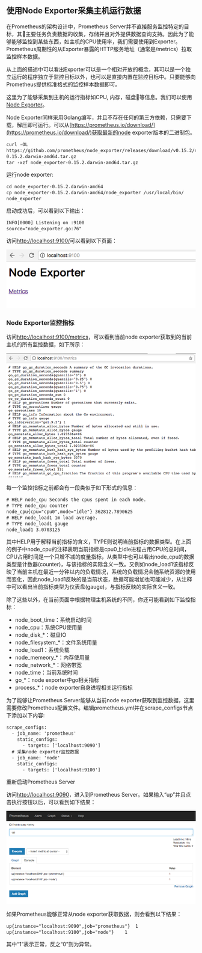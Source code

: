 ## 使用Node Exporter采集主机运行数据

在Prometheus的架构设计中，Prometheus Server并不直接服务监控特定的目标，其主要任务负责数据的收集，存储并且对外提供数据查询支持。因此为了能够能够监控到某些东西，如主机的CPU使用率，我们需要使用到Exporter。Prometheus周期性的从Exporter暴露的HTTP服务地址（通常是/metrics）拉取监控样本数据。

从上面的描述中可以看出Exporter可以是一个相对开放的概念，其可以是一个独立运行的程序独立于监控目标以外，也可以是直接内置在监控目标中。只要能够向Prometheus提供标准格式的监控样本数据即可。

这里为了能够采集到主机的运行指标如CPU, 内存，磁盘等信息。我们可以使用[Node Exporter](https://github.com/prometheus/node_exporter)。

Node Exporter同样采用Golang编写，并且不存在任何的第三方依赖，只需要下载，解压即可运行。可以从[https://prometheus.io/download/](https://prometheus.io/download/)获取最新的node exporter版本的二进制包。

```
curl -OL https://github.com/prometheus/node_exporter/releases/download/v0.15.2/node_exporter-0.15.2.darwin-amd64.tar.gz
tar -xzf node_exporter-0.15.2.darwin-amd64.tar.gz
```

运行node exporter:

```
cd node_exporter-0.15.2.darwin-amd64
cp node_exporter-0.15.2.darwin-amd64/node_exporter /usr/local/bin/
node_exporter
```

启动成功后，可以看到以下输出：

```
INFO[0000] Listening on :9100                            source="node_exporter.go:76"
```

访问[http://localhost:9100/](http://localhost:9100/)可以看到以下页面：

![Node Exporter页面](./static/node_exporter_home_page.png)

### Node Exporter监控指标

访问[http://localhost:9100/metrics](http://localhost:9100/metrics)，可以看到当前node exporter获取到的当前主机的所有监控数据，如下所示：

![主机监控指标](./static/node_exporter_metrics_page.png)

每一个监控指标之前都会有一段类似于如下形式的信息：

```
# HELP node_cpu Seconds the cpus spent in each mode.
# TYPE node_cpu counter
node_cpu{cpu="cpu0",mode="idle"} 362812.7890625
# HELP node_load1 1m load average.
# TYPE node_load1 gauge
node_load1 3.0703125
```

其中HELP用于解释当前指标的含义，TYPE则说明当前指标的数据类型。在上面的例子中node_cpu的注释表明当前指标是cpu0上idle进程占用CPU的总时间，CPU占用时间是一个只增不减的度量指标，从类型中也可以看出node_cpu的数据类型是计数器(counter)，与该指标的实际含义一致。又例如node_load1该指标反映了当前主机在最近一分钟以内的负载情况，系统的负载情况会随系统资源的使用而变化，因此node_load1反映的是当前状态，数据可能增加也可能减少，从注释中可以看出当前指标类型为仪表盘(gauge)，与指标反映的实际含义一致。

除了这些以外，在当前页面中根据物理主机系统的不同，你还可能看到如下监控指标：

* node_boot_time：系统启动时间
* node_cpu：系统CPU使用量
* node_disk_*：磁盘IO
* node_filesystem_*：文件系统用量
* node_load1：系统负载
* node_memeory_*：内存使用量
* node_network_*：网络带宽
* node_time：当前系统时间
* go_*：node exporter中go相关指标
* process_*：node exporter自身进程相关运行指标

为了能够让Prometheus Server能够从当前node exporter获取到监控数据，这里需要修改Prometheus配置文件。编辑prometheus.yml并在scrape_configs节点下添加以下内容:

```
scrape_configs:
  - job_name: 'prometheus'
    static_configs:
      - targets: ['localhost:9090']
  # 采集node exporter监控数据
  - job_name: 'node'
    static_configs:
      - targets: ['localhost:9100']
```

重新启动Prometheus Server

访问[http://localhost:9090](http://localhost:9090)，进入到Prometheus Server。如果输入“up”并且点击执行按钮以后，可以看到如下结果：

![Expression Browser](./static/prometheus_ui_up_query.png)

如果Prometheus能够正常从node exporter获取数据，则会看到以下结果：

```
up{instance="localhost:9090",job="prometheus"}	1
up{instance="localhost:9100",job="node"}	1
```

其中“1”表示正常，反之“0”则为异常。